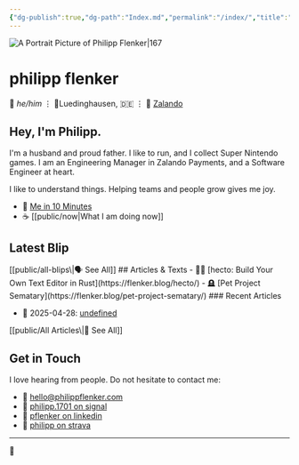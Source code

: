 ```yaml
---
{"dg-publish":true,"dg-path":"Index.md","permalink":"/index/","title":"this is philipp","tags":["gardenEntry"]}
---
```


![A Portrait Picture of Philipp Flenker|167](/img/user/attachments/IMG_7628.jpeg)
# philipp flenker
💬 _he/him_ ⋮ 📍Luedinghausen, 🇩🇪 ⋮ 💼 [Zalando](https://engineering.zalando.com/)
## Hey, I'm Philipp.
I'm a husband and proud father. I like to run, and I collect Super Nintendo games. I am an Engineering Manager in Zalando Payments, and a Software Engineer at heart.

I like to understand things. Helping teams and people grow gives me joy.

- 🪪 [Me in 10 Minutes](https://flenker.blog/about-me/)
- ☕ [[public/now\|What I am doing now]]

## Latest Blip
<p><span><span alt="20250428204625 > ^blip" src="20250428204625#^blip" class="internal-embed markdown-embed inline-embed is-loaded"><div class="markdown-embed-title"></div><div class="markdown-preview-view markdown-rendered show-indentation-guide"></div></span></span></p>
[[public/all-blips\|🗣️ See All]]
## Articles & Texts
- 🧑‍💻 [hecto: Build Your Own Text Editor in Rust](https://flenker.blog/hecto/)
- 🪦 [Pet Project Sematary](https://flenker.blog/pet-project-sematary/)
### Recent Articles
<div><ul class="dataview list-view-ul"><li><span>📆 2025-04-28: <a data-tooltip-position="top" aria-label="Amazon 6 pager" data-href="Amazon 6 pager" href="Amazon 6 pager" class="internal-link" target="_blank" rel="noopener nofollow">undefined</a></span></li></ul></div>
[[public/All Articles\|📝 See All]]

## Get in Touch
I love hearing from people. Do not hesitate to contact me:
- 📧 [hello@philippflenker.com](mailto:hello@philippflenker.com)
- 🔐 [philipp.1701 on signal](https://signal.me/#eu/gs5cb8Xjs5Pqo2UFnMnBASqp936nLEPIhjKqPTJFxZZES2C9blBNQ4RWZycBUSLM)
- 👔 [pflenker on linkedin](https://de.linkedin.com/in/pflenker)
- 👟 [philipp on strava](https://www.strava.com/athletes/126345196)

---

👾
